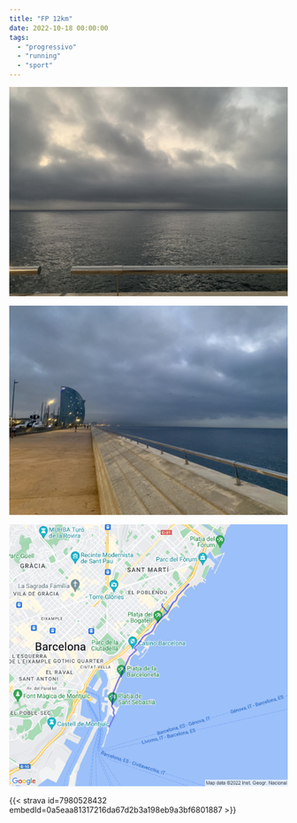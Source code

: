```yaml
---
title: "FP 12km"
date: 2022-10-18 00:00:00
tags: 
  - "progressivo"
  - "running"
  - "sport"
---
```


![](images/IMG_0525.jpg)

![](images/IMG_0523.jpg)

![](images/20221018-activity-map.png)

{{< strava id=7980528432 embedId=0a5eaa81317216da67d2b3a198eb9a3bf6801887 >}}
